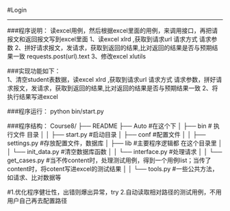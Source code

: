 #Login
***
###程序说明：
    读excel用例，然后根据excel里面的用例，来调用接口，再把请报文和返回报文写到excel里面
    1、读excel xlrd ,获取到请求url 请求方式 请求参数
    2、拼好请求报文，发请求，获取到返回的结果,比对返回的结果是否与预期结果一致  requests.post(url).text
    3、修改excel  xlutils

###实现功能如下：  
    1、清空student表数据，读excel xlrd ,获取到请求url 请求方式 请求参数，拼好请求报文，发请求，获取到返回的结果,比对返回的结果是否与预期结果一致
    2、将执行结果写进excel
    
###程序运行：
    python bin/start.py

###程序结构：
	Course8/
	├── README
	├── Auto #在这个下
	│   ├── bin # 执行文件 目录
	│   │   ├── start.py  #启动目录
	│   ├── conf #配置文件
	│   │   ├── settings.py #存放配置文件，数据库
	│   ├── lib #主要程序逻辑都 在这个目录里
	│   │   └── init_data.py #清空数据库函数
	│   │   └── interface.py #处理请求
	│   │   └── get_cases.py #当不传content时，处理测试用例，得到一个用例list；当传了content时，将cotent写进excel的测试结果
	│   │   └── tools.py #一些公共方法，如请求、比对数据等

#1.优化程序健壮性，出错则爆出异常，try  2.自动读取相对路径的测试用例，不用用户自己再去配置路径

	

